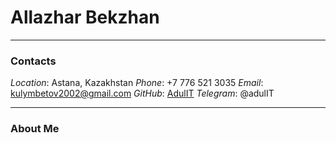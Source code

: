 # Allazhar Bekzhan

---

### Contacts
*Location*: Astana, Kazakhstan
*Phone*: +7 776 521 3035
*Email*: <kulymbetov2002@gmail.com>
*GitHub*: [AdulIT](https://github.com/AdulIT)
*Telegram*: @adulIT

---

### About Me